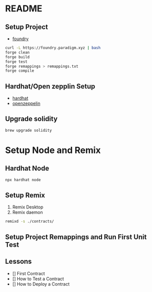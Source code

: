 # README

## Setup Project

- [foundry](https://book.getfoundry.sh/getting-started/first-steps)
```sh
curl -L https://foundry.paradigm.xyz | bash
forge clean
forge build
forge test
forge remappings > remappings.txt
forge compile
```


## Hardhat/Open zepplin Setup

- [hardhat](https://hardhat.org/)
- [openzeppelin](https://github.com/OpenZeppelin/openzeppelin-contracts)


## Upgrade solidity

```sh
brew upgrade solidity
```

# Setup Node and Remix

## Hardhat Node

```sh
npx hardhat node
```

## Setup Remix

1. Remix Desktop
2. Remix daemon
```sh
remixd -s ./contracts/
```

## Setup Project Remappings and Run First Unit Test

## Lessons

- [] First Contract
- [] How to Test a Contract
- [] How to Deploy a Contract
